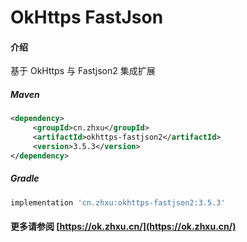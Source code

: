 # OkHttps FastJson

#### 介绍

基于 OkHttps 与 Fastjson2 集成扩展


##### Maven

```xml
<dependency>
     <groupId>cn.zhxu</groupId>
     <artifactId>okhttps-fastjson2</artifactId>
     <version>3.5.3</version>
</dependency>
```

##### Gradle

```groovy
implementation 'cn.zhxu:okhttps-fastjson2:3.5.3'
```

#### 更多请参阅 [https://ok.zhxu.cn/](https://ok.zhxu.cn/)
